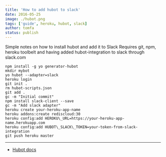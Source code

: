 ```yaml
---
title: 'How to add hubot to slack'
date: 2016-05-25
image: ./hubot.png
tags: ['guide', heroku, hubot, slack]
author: tomfa
status: publish
---
```


Simple notes on how to install hubot and add it to Slack Requires git, npm, heroku toolbelt and having added hubot-integration to slack through slack.com

```
npm install -g yo generator-hubot
mkdir mybot
yo hubot --adapter=slack
heroku login
git init .
rm hubot-scripts.json
git add .
gc -m "Initial commit"
npm install slack-client --save
gc -m "Add slack adapter"
heroku create your-heroku-app-name
heroku addons:create rediscloud:30
heroku config:add HEROKU\_URL=https://your-heroku-app-name.herokuapp.com
heroku config:add HUBOT\_SLACK\_TOKEN=your-token-from-slack-integration
git push heroku master
```

---

- [Hubot docs](https://hubot.github.com/docs/)
